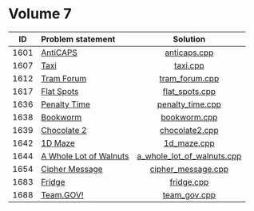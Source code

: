# Volume 7

|  ID  |     Problem statement      |            Solution            |
|:----:|:---------------------------|:------------------------------:|
| 1601 | [AntiCAPS][]               | [anticaps.cpp][]               |
| 1607 | [Taxi][]                   | [taxi.cpp][]                   |
| 1612 | [Tram Forum][]             | [tram_forum.cpp][]             |
| 1617 | [Flat Spots][]             | [flat_spots.cpp][]             |
| 1636 | [Penalty Time][]           | [penalty_time.cpp][]           |
| 1638 | [Bookworm][]               | [bookworm.cpp][]               |
| 1639 | [Chocolate 2][]            | [chocolate2.cpp][]             |
| 1642 | [1D Maze][]                | [1d_maze.cpp][]                |
| 1644 | [A Whole Lot of Walnuts][] | [a_whole_lot_of_walnuts.cpp][] |
| 1654 | [Cipher Message][]         | [cipher_message.cpp][]         |
| 1683 | [Fridge][]                 | [fridge.cpp][]                 |
| 1688 | [Team.GOV!][]              | [team_gov.cpp][]               |

[AntiCAPS]:               http://acm.timus.ru/problem.aspx?space=1&num=1601
[Taxi]:                   http://acm.timus.ru/problem.aspx?space=1&num=1607
[Tram Forum]:             http://acm.timus.ru/problem.aspx?space=1&num=1612
[Flat Spots]:             http://acm.timus.ru/problem.aspx?space=1&num=1607
[Penalty Time]:           http://acm.timus.ru/problem.aspx?space=1&num=1636
[Bookworm]:               http://acm.timus.ru/problem.aspx?space=1&num=1638
[Chocolate 2]:            http://acm.timus.ru/problem.aspx?space=1&num=1639
[1D Maze]:                http://acm.timus.ru/problem.aspx?space=1&num=1642
[A Whole Lot of Walnuts]: http://acm.timus.ru/problem.aspx?space=1&num=1644
[Cipher Message]:         http://acm.timus.ru/problem.aspx?space=1&num=1654
[Fridge]:                 http://acm.timus.ru/problem.aspx?space=1&num=1683
[Team.GOV!]:              http://acm.timus.ru/problem.aspx?space=1&num=1688

[anticaps.cpp]:               anticaps.cpp
[taxi.cpp]:                   taxi.cpp
[tram_forum.cpp]:             tram_forum.cpp
[flat_spots.cpp]:             flat_spots.cpp
[penalty_time.cpp]:           penalty_time.cpp
[bookworm.cpp]:               bookworm.cpp
[chocolate2.cpp]:             chocolate2.cpp
[1d_maze.cpp]:                1d_maze.cpp
[a_whole_lot_of_walnuts.cpp]: a_whole_lot_of_walnuts.cpp
[cipher_message.cpp]:         cipher_message.cpp
[fridge.cpp]:                 fridge.cpp
[team_gov.cpp]:               team_gov.cpp
